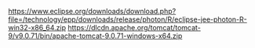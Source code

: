 https://www.eclipse.org/downloads/download.php?file=/technology/epp/downloads/release/photon/R/eclipse-jee-photon-R-win32-x86_64.zip
https://dlcdn.apache.org/tomcat/tomcat-9/v9.0.71/bin/apache-tomcat-9.0.71-windows-x64.zip